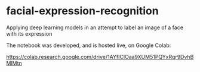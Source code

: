 # facial-expression-recognition
Applying deep learning models in an attempt to label an image of a face with its expression

The notebook was developed, and is hosted live, on Google Colab:

https://colab.research.google.com/drive/1AYfIClOaa9XUM51PQYxRqr9DvhBMlMtn
